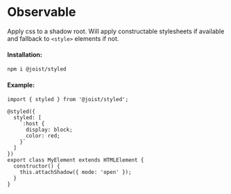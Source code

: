 # Observable

Apply css to a shadow root. Will apply constructable stylesheets if available and fallback to `<style>` elements if not.

#### Installation:

```BASH
npm i @joist/styled
```

#### Example:

```TS
import { styled } from '@joist/styled';

@styled({
  styled: [
    `:host {
      display: block;
      color: red;
    }`
  ]
})
export class MyElement extends HTMLElement {
  constructor() {
    this.attachShadow({ mode: 'open' });
  }
}
```
